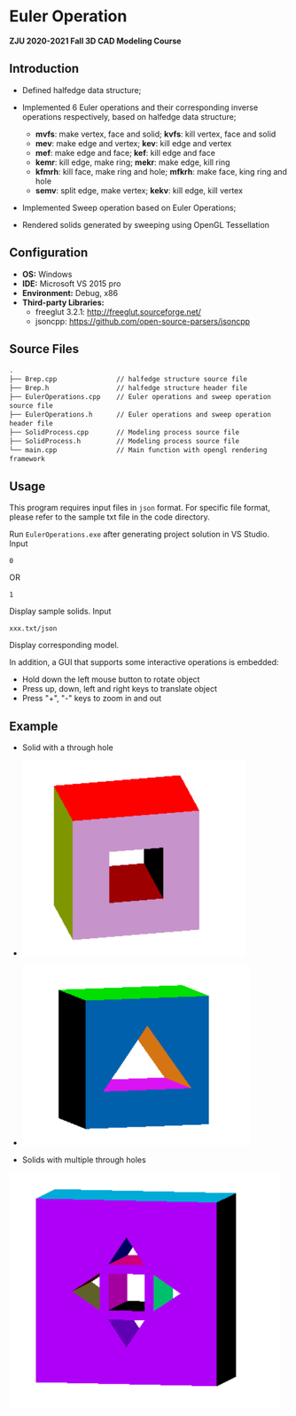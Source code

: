 # Euler Operation

**ZJU 2020-2021 Fall 3D CAD Modeling Course**



## Introduction

- Defined halfedge data structure;
- Implemented 6 Euler operations and their corresponding inverse operations respectively, based on halfedge data structure;
  - **mvfs**: make vertex, face and solid; **kvfs**: kill vertex, face and solid
  - **mev**: make edge and vertex; **kev**: kill edge and vertex
  - **mef**: make edge and face; **kef**: kill edge and face
  - **kemr**: kill edge, make ring; **mekr**: make edge, kill ring
  - **kfmrh**: kill face, make ring and hole; **mfkrh**: make face, king ring and hole
  - **semv**: split edge, make vertex; **kekv**: kill edge, kill vertex

- Implemented Sweep operation based on Euler Operations; 
- Rendered solids generated by sweeping using OpenGL Tessellation



## Configuration

- **OS:** Windows
- **IDE:** Microsoft VS 2015 pro
- **Environment:** Debug, x86
- **Third-party Libraries:** 
  - freeglut 3.2.1: http://freeglut.sourceforge.net/
  - jsoncpp: https://github.com/open-source-parsers/jsoncpp



## Source Files

```
.
├── Brep.cpp               // halfedge structure source file
├── Brep.h                 // halfedge structure header file
├── EulerOperations.cpp    // Euler operations and sweep operation source file
├── EulerOperations.h      // Euler operations and sweep operation header file
├── SolidProcess.cpp       // Modeling process source file
├── SolidProcess.h         // Modeling process source file
└── main.cpp               // Main function with opengl rendering framework

```



## Usage

This program requires input files in `json` format. For specific file format, please refer to the sample txt file in the code directory.

Run `EulerOperations.exe` after generating project solution in VS Studio. Input

```
0
```

OR

```
1
```

Display sample solids. Input

```
xxx.txt/json
```

Display corresponding model.

In addition, a GUI that supports some interactive operations is embedded:

- Hold down the left mouse button to rotate object
- Press up, down, left and right keys to translate object
- Press "+", "-" keys to zoom in and out



## Example

- Solid with a through hole 
- ![1](./images/1.png)
- ![2](./images/2.png)

- Solids with multiple through holes

![3](./images/3.png)
